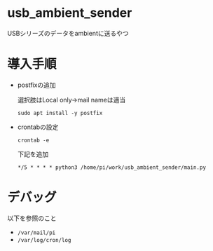 # usb_ambient_sender
USBシリーズのデータをambientに送るやつ

# 導入手順
- postfixの追加

  選択肢はLocal only→mail nameは適当

  `sudo apt install -y postfix`

- crontabの設定

  ```
  crontab -e
  ```

  下記を追加

  ```
  */5 * * * * python3 /home/pi/work/usb_ambient_sender/main.py
  ```

# デバッグ
  以下を参照のこと
  - `/var/mail/pi`
  - `/var/log/cron/log`